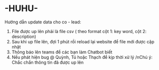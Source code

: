 # -HUHU- 
Hướng dẫn update data cho co - lead:
1. File được up lên phải là file csv ( theo format cột 1: key word, cột 2: description)
2. Sau khi up file lên, đợi 1 phút rồi reload lại website để file mới được cập nhật
3. Thông báo lên teams để các bạn làm Chatbot biết
4. Nếu phát hiện bug @ Quỳnh, Tú hoặc Thạch để kịp thời xử lý
   /nChú ý: Chắc chắn thông tin đã được up lên
   
